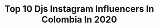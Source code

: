 ---
title: Top 10 Djs Instagram Influencers In Colombia In 2020
description: >-
  Find top djs Instagram influencers in Colombia in 2020. Most popular hashtags: #colombia #quedateencasa #djs #enmicasaescuchandomix899.
platform: Instagram
profiles:
  - username: "djsantiagocardona"
    fullname: >-
      SANTIAGO CARDONA
    location: "Colombia"
    followers: 104221
    engagement: 158
    commentsToLikes: 0.032036
    id: ck6ubktnja62p0j71zvgq9xsn
    verified: false
    hashtags: "#duroconlam, #nochesdesoledad, #salsarranda, #apollo11"
  - username: "mix89.9"
    fullname: >-
      Mix 89.9 Medellín
    location: "Colombia"
    followers: 118110
    engagement: 49
    commentsToLikes: 0.309388
    id: ck15shxrld3e70i19kc89omug
    verified: false
    hashtags: "#tbt, #colores, #quedateencasa, #enmicasa"
  - username: "davidsarriablackandwhite"
    fullname: >-
      David Sarria
    location: "Colombia"
    followers: 18595
    engagement: 274
    commentsToLikes: 0.070302
    id: ck5q8prw67du90i11suawtkql
    verified: false
    hashtags: "#buenosdias, #technodance, #colombia, #cartagenaelectr"
  - username: "julianmaciasdj"
    fullname: >-
      Julian Macias
    location: "Colombia"
    followers: 39995
    engagement: 441
    commentsToLikes: 0.010985
    id: ck5pw1i1ykn9y0i11exmx8zpi
    verified: false
    hashtags: "#diversidadmusical, #dudu, #yomequedoencasa, #lahumildadprevalecelamagiacrece"
  - username: "maikolelinsoportable"
    fullname: >-
      Maikol El Insoportable
    location: "Colombia"
    followers: 42498
    engagement: 88
    commentsToLikes: 0.247577
    id: ck5zvsk3t4uf40i141t23qur0
    verified: false
    hashtags: "#superkike, #djs, #champetachallenge, #unidosporlachampeta"
  - username: "andreacastillo1213"
    fullname: >-
      ANDREA CASTILLO🌼
    location: "Colombia"
    followers: 31060
    engagement: 128
    commentsToLikes: 0.036073
    id: ck5q8pnz27d8j0i11hau8iriu
    verified: false
    hashtags: "#colombiaelectr, #tiktok, #tvshow, #energy"
  - username: "danilo_palavecino"
    fullname: >-
      Danilo Palavecino 🇨🇱🇩🇴
    location: "Colombia"
    followers: 7729
    engagement: 575
    commentsToLikes: 0.071128
    id: ck5zzswo0cd8z0i14ie0lfgul
    verified: false
    hashtags: "#blackcoffee, #diadelamujer, #djhouse, #houseparatodxs"
  - username: "l.a.s._dancer_zuulmavp"
    fullname: >-
      𝙕𝙐𝙇𝙈𝘼 𝙑𝙄𝙇𝙇𝘼𝙈𝙄𝙇
    location: "Colombia"
    followers: 2980
    engagement: 947
    commentsToLikes: 0.246817
    id: ck5bwqp4bm8170i11dd1qnwfl
    verified: false
    hashtags: "#ideclarewar, #yourself, #bgdancerz, #jquiles"
  - username: "eli_rojas_422"
    fullname: >-
      Eli Rojas
    location: "Colombia"
    followers: 31686
    engagement: 180
    commentsToLikes: 0.045854
    id: ck1355k1iztis0i19modiycp1
    verified: false
    hashtags: "#stayhome, #filmmaker, #whatmagazine, #neonlights"
  - username: "starlitefestival"
    fullname: >-
      Starlite Catalana Occidente
    location: "Colombia"
    followers: 44922
    engagement: 92
    commentsToLikes: 0.028056
    id: ck0tt99671p6q0i19jxc1tiv4
    verified: true
    hashtags: "#cadad, #dance, #lounge, #djsessions"
---